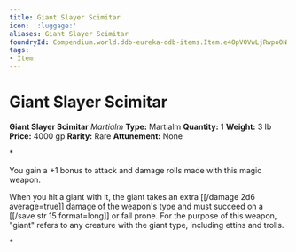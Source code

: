 ```yaml
---
title: Giant Slayer Scimitar
icon: ':luggage:'
aliases: Giant Slayer Scimitar
foundryId: Compendium.world.ddb-eureka-ddb-items.Item.e4OpV0VwLjRwpo0N
tags:
- Item
---
```


# Giant Slayer Scimitar

**Giant Slayer Scimitar**
_Martialm_
**Type:** Martialm
**Quantity:** 1
**Weight:** 3 lb
**Price:** 4000 gp
**Rarity:** Rare
**Attunement:** None

*<p>You gain a +1 bonus to attack and damage rolls made with this magic weapon.

When you hit a giant with it, the giant takes an extra  [[/damage 2d6 average=true]] damage of the weapon's type and must succeed on a [[/save str 15 format=long]] or fall prone. For the purpose of this weapon, "giant" refers to any creature with the giant type, including ettins and trolls.</p>*